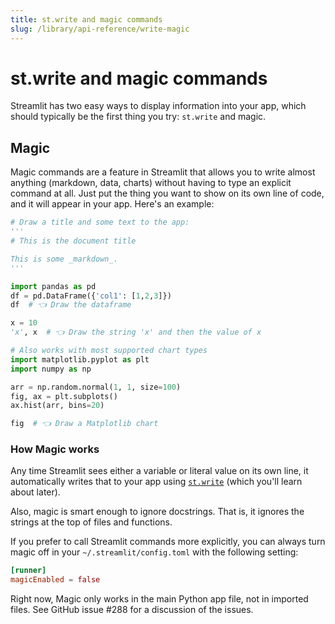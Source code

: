 ```yaml
---
title: st.write and magic commands
slug: /library/api-reference/write-magic
---
```


# st.write and magic commands

Streamlit has two easy ways to display information into your app, which should typically be the
first thing you try: `st.write` and magic.

<Autofunction function="streamlit.write" />

## Magic

Magic commands are a feature in Streamlit that allows you to write almost anything (markdown, data,
charts) without having to type an explicit command at all. Just put the thing you want to show on
its own line of code, and it will appear in your app. Here's an example:

```python
# Draw a title and some text to the app:
'''
# This is the document title

This is some _markdown_.
'''

import pandas as pd
df = pd.DataFrame({'col1': [1,2,3]})
df  # 👈 Draw the dataframe

x = 10
'x', x  # 👈 Draw the string 'x' and then the value of x

# Also works with most supported chart types
import matplotlib.pyplot as plt
import numpy as np

arr = np.random.normal(1, 1, size=100)
fig, ax = plt.subplots()
ax.hist(arr, bins=20)

fig  # 👈 Draw a Matplotlib chart
```

### How Magic works

Any time Streamlit sees either a variable or literal
value on its own line, it automatically writes that to your app using
[`st.write`](api.html#streamlit.write) (which you'll learn about later).

Also, magic is smart enough to ignore docstrings. That is, it ignores the
strings at the top of files and functions.

If you prefer to call Streamlit commands more explicitly, you can always turn
magic off in your `~/.streamlit/config.toml` with the following setting:

```toml
[runner]
magicEnabled = false
```

<Important>
    <p>Right now, Magic only works in the main Python app file, not in imported files. See GitHub issue #288 for a discussion of the issues.</p>
</Important>
